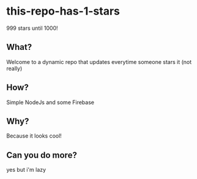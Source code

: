 # this-repo-has-1-stars

999 stars until 1000!

## What?

Welcome to a dynamic repo that updates everytime someone stars it (not really)

## How?

Simple NodeJs and some Firebase

## Why?

Because it looks cool!

## Can you do more?

yes but i'm lazy